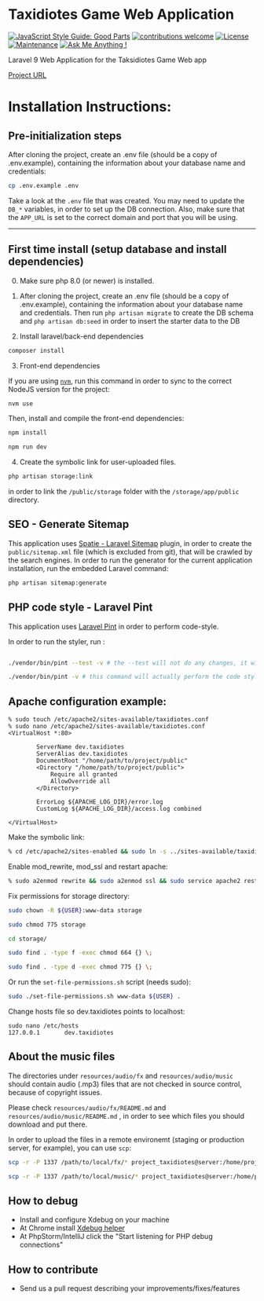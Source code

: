 # Taxidiotes Game Web Application

[![JavaScript Style Guide: Good Parts](https://img.shields.io/badge/code%20style-goodparts-brightgreen.svg?style=flat)](https://github.com/dwyl/goodparts "JavaScript The Good Parts")
[![contributions welcome](https://img.shields.io/badge/contributions-welcome-brightgreen.svg?style=flat)](https://github.com/dwyl/esta/issues)
[![License](https://img.shields.io/badge/License-Apache%202.0-blue.svg)](https://opensource.org/licenses/Apache-2.0)
[![Maintenance](https://img.shields.io/badge/Maintained%3F-yes-green.svg)](https://GitHub.com/Naereen/StrapDown.js/graphs/commit-activity)
[![Ask Me Anything !](https://img.shields.io/badge/Ask%20me-anything-1abc9c.svg)](https://GitHub.com/scify)

Laravel 9 Web Application for the Taksidiotes Game Web app

[Project URL](https://taxidiotes.scify.org/)

# Installation Instructions:

## Pre-initialization steps

After cloning the project, create an .env file (should be a copy of .env.example),
containing the information about your database name and credentials:

```bash
cp .env.example .env
```

Take a look at the `.env` file that was created. You may need to update the `DB_*` variables, in order to set up the DB
connection.
Also, make sure that the `APP_URL` is set to the correct domain and port that you will be using.

<hr>

## First time install (setup database and install dependencies)

0. Make sure php 8.0 (or newer) is installed.


1. After cloning the project, create an .env file (should be a copy of .env.example),
   containing the information about your database name and credentials.
   Then run ```php artisan migrate``` to create the DB schema and
   ```php artisan db:seed``` in order to insert the starter data to the DB

2. Install laravel/back-end dependencies
```bash
composer install
```

3. Front-end dependencies

If you are using [`nvm`](https://github.com/nvm-sh/nvm), run this command in order to sync to the correct NodeJS version for the project:

```bash
nvm use
```

Then, install and compile the front-end dependencies:

```bash
npm install

npm run dev
```

4. Create the symbolic link for user-uploaded files.

```bash
php artisan storage:link
```

in order to link the `/public/storage` folder with the `/storage/app/public` directory.

## SEO - Generate Sitemap

This application uses [Spatie - Laravel Sitemap](https://github.com/spatie/laravel-sitemap) plugin, in order to create
the `public/sitemap.xml` file (which is excluded from git), that will be crawled by the search engines.
In order to run the generator for the current application installation, run the embedded Laravel command:

```bash
php artisan sitemap:generate
```

## PHP code style - Laravel Pint

This application uses [Laravel Pint](https://laravel.com/docs/9.x/pint) in order to perform code-style.

In order to run the styler, run :

```bash

./vendor/bin/pint --test -v # the --test will not do any changes, it will just output the changes needed

./vendor/bin/pint -v # this command will actually perform the code style changes 

```

## Apache configuration example:

```
% sudo touch /etc/apache2/sites-available/taxidiotes.conf
% sudo nano /etc/apache2/sites-available/taxidiotes.conf
<VirtualHost *:80>
       
        ServerName dev.taxidiotes
        ServerAlias dev.taxidiotes
        DocumentRoot "/home/path/to/project/public"
        <Directory "/home/path/to/project/public">
            Require all granted
            AllowOverride all
        </Directory>
       
        ErrorLog ${APACHE_LOG_DIR}/error.log
        CustomLog ${APACHE_LOG_DIR}/access.log combined

</VirtualHost>
```

Make the symbolic link:

```bash
% cd /etc/apache2/sites-enabled && sudo ln -s ../sites-available/taxidiotes.conf
```

Enable mod_rewrite, mod_ssl and restart apache:

```bash
% sudo a2enmod rewrite && sudo a2enmod ssl && sudo service apache2 restart
```

Fix permissions for storage directory:

```bash
sudo chown -R ${USER}:www-data storage

sudo chmod 775 storage

cd storage/

sudo find . -type f -exec chmod 664 {} \;

sudo find . -type d -exec chmod 775 {} \;
```

Or run the `set-file-permissions.sh` script (needs sudo):

```bash
sudo ./set-file-permissions.sh www-data ${USER} .
```

Change hosts file so dev.taxidiotes points to localhost:

```$xslt
sudo nano /etc/hosts
127.0.0.1       dev.taxidiotes
```

## About the music files

The directories under `resources/audio/fx` and `resources/audio/music` should contain audio (.mp3) files that are not checked in source control, because of copyright issues.

Please check `resources/audio/fx/README.md` and `resources/audio/music/README.md` , in order to see which files you should download and put there.

In order to upload the files in a remote environemt (staging or production server, for example), you can use `scp`:

```bash
scp -r -P 1337 /path/to/local/fx/* project_taxidiotes@server:/home/project_taxidiotes/www/resources/audio/fx

scp -r -P 1337 /path/to/local/music/* project_taxidiotes@server:/home/project_taxidiotes/www/resources/audio/music
```

## How to debug

- Install and configure Xdebug on your machine
- At Chrome
  install [Xdebug helper](https://chrome.google.com/webstore/detail/xdebug-helper/eadndfjplgieldjbigjakmdgkmoaaaoc?utm_source=chrome-app-launcher-info-dialog)
- At PhpStorm/IntelliJ click the "Start listening for PHP debug connections"



## How to contribute
- Send us a pull request describing your improvements/fixes/features
